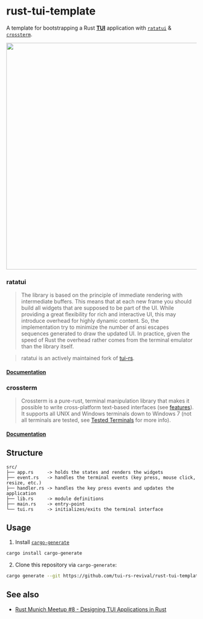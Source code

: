 # rust-tui-template

A template for bootstrapping a Rust [**TUI**](https://en.wikipedia.org/wiki/Text-based_user_interface) application with [`ratatui`](https://github.com/tui-rs-revival/ratatui) & [`crossterm`](https://github.com/crossterm-rs/crossterm).

<img src="https://raw.githubusercontent.com/tui-rs-revival/ratatui/master/assets/demo.gif" width="600">

### ratatui

> The library is based on the principle of immediate rendering with intermediate buffers. This means that at each new frame you should build all widgets that are supposed to be part of the UI. While providing a great flexibility for rich and interactive UI, this may introduce overhead for highly dynamic content. So, the implementation try to minimize the number of ansi escapes sequences generated to draw the updated UI. In practice, given the speed of Rust the overhead rather comes from the terminal emulator than the library itself.

> ratatui is an actively maintained fork of [tui-rs](https://github.com/fdehau/tui-rs).

#### [Documentation](https://docs.rs/tui)

### crossterm

> Crossterm is a pure-rust, terminal manipulation library that makes it possible to write cross-platform text-based interfaces (see [features](https://github.com/crossterm-rs/crossterm/blob/master/README.md#features)). It supports all UNIX and Windows terminals down to Windows 7 (not all terminals are tested,
> see [Tested Terminals](https://github.com/crossterm-rs/crossterm/blob/master/README.md#tested-terminals) for more info).

#### [Documentation](https://docs.rs/crossterm)

## Structure

```
src/
├── app.rs     -> holds the states and renders the widgets
├── event.rs   -> handles the terminal events (key press, mouse click, resize, etc.)
├── handler.rs -> handles the key press events and updates the application
├── lib.rs     -> module definitions
├── main.rs    -> entry-point
└── tui.rs     -> initializes/exits the terminal interface
```

## Usage

1. Install [`cargo-generate`](https://github.com/cargo-generate/cargo-generate#installation)

```sh
cargo install cargo-generate
```

2. Clone this repository via `cargo-generate`:

```sh
cargo generate --git https://github.com/tui-rs-revival/rust-tui-template --name <project-name>
```

## See also

- [Rust Munich Meetup #8 - Designing TUI Applications in Rust](https://www.youtube.com/watch?v=ogdJnOLo238)
